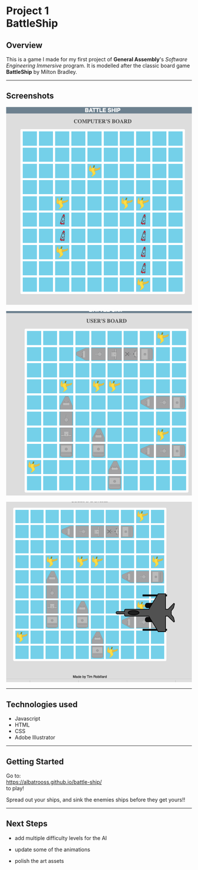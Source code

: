 # Project 1 <br> BattleShip

## Overview

This is a game I made for my first project of <strong>General Assembly</strong>'s <em>Software Engineering Immersive</em> program.  It is modelled after the classic board game <strong>BattleShip</strong> by Milton Bradley.

---

## Screenshots

![First screenshot](/assets/screenshot-01.png)

![Second screenshot](/assets/screenshot-02.png)

![Third screenshot](/assets/screenshot-03.png)

---

## Technologies used

* Javascript
* HTML
* CSS
* Adobe Illustrator

---

## Getting Started
Go to:<br>
https://albatrooss.github.io/battle-ship/ <br>
to play!

Spread out your ships, and sink the enemies ships before they get yours!!

---


## Next Steps

* add multiple difficulty levels for the AI

* update some of the animations

* polish the art assets